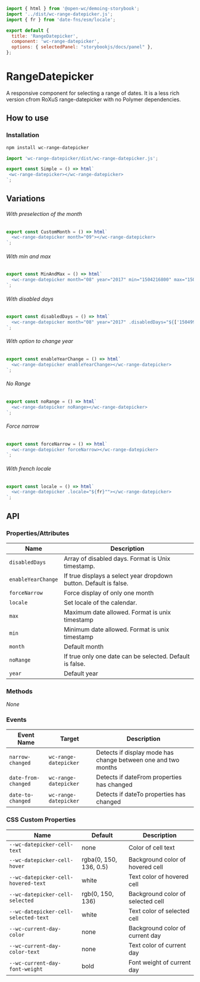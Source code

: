 ```js script
import { html } from '@open-wc/demoing-storybook';
import '../dist/wc-range-datepicker.js';
import { fr } from 'date-fns/esm/locale';

export default {
  title: 'RangeDatepicker',
  component: 'wc-range-datepicker',
  options: { selectedPanel: "storybookjs/docs/panel" },
};
```

# RangeDatepicker

A responsive component for selecting a range of dates.
It is a less rich version cfrom RoXuS range-datepicker with no Polymer dependencies.

## How to use

### Installation

```bash
npm install wc-range-datepicker
```

```js
import 'wc-range-datepicker/dist/wc-range-datepicker.js';
```

```js preview-story
export const Simple = () => html`
 <wc-range-datepicker></wc-range-datepicker>
`;
```

## Variations

###### With preselection of the month

```js preview-story
export const CustomMonth = () => html`
  <wc-range-datepicker month="09"></wc-range-datepicker>
`;
```

###### With min and max

```js preview-story
export const MinAndMax = () => html`
  <wc-range-datepicker month="08" year="2017" min="1504216800" max="1504908000"></wc-range-datepicker>
`;
```

###### With disabled days

```js preview-story
export const disabledDays = () => html`
  <wc-range-datepicker month="08" year="2017" .disabledDays="${['1504994400','1504908000','1502402400']}"></wc-range-datepicker>
`;
```

###### With option to change year

```js preview-story
export const enableYearChange = () => html`
  <wc-range-datepicker enableYearChange></wc-range-datepicker>
`;
```

###### No Range

```js preview-story
export const noRange = () => html`
  <wc-range-datepicker noRange></wc-range-datepicker>
`;
```

###### Force narrow

```js preview-story
export const forceNarrow = () => html`
  <wc-range-datepicker forceNarrow></wc-range-datepicker>
`;
```

###### With french locale

```js preview-story
export const locale = () => html`
  <wc-range-datepicker .locale="${fr}""></wc-range-datepicker>
`;
```

## API

### Properties/Attributes

| Name           | Description
| -------------- | -----------
| `disabledDays` | Array of disabled days. Format is Unix timestamp.
| `enableYearChange` | If true displays a select year dropdown button. Default is false.
| `forceNarrow` | Force display of only one month
| `locale` | Set locale of the calendar.
| `max` | Maximum date allowed. Format is unix timestamp
| `min` | Minimum date allowed. Format is unix timestamp
| `month` | Default month
| `noRange` | If true only one date can be selected. Default is false.
| `year` | Default year

### Methods
*None*

### Events

| Event Name          | Target       | Description
| ------------------- | ------------ | -----------
| `narrow-changed`    | `wc-range-datepicker` | Detects if display mode has change between one and two months
| `date-from-changed`    | `wc-range-datepicker` | Detects if dateFrom properties has changed
| `date-to-changed`    | `wc-range-datepicker` | Detects if dateTo properties has changed

### CSS Custom Properties

| Name | Default | Description
| ------------------------------------- | -------------------------------------------------- | ---
| `--wc-datepicker-cell-text`     | none     | Color of cell text
| `--wc-datepicker-cell-hover`     | rgba(0, 150, 136, 0.5)     | Background color of hovered cell
| `--wc-datepicker-cell-hovered-text`     | white     | Text color of hovered cell
| `--wc-datepicker-cell-selected`     | rgb(0, 150, 136)     | Background color of selected cell
| `--wc-datepicker-cell-selected-text`     | white     | Text color of selected cell
| `--wc-current-day-color`     | none     | Background color of current day
| `--wc-current-day-color-text`     | none     | Text color of current day
| `--wc-current-day-font-weight`     | bold     | Font weight of current day

